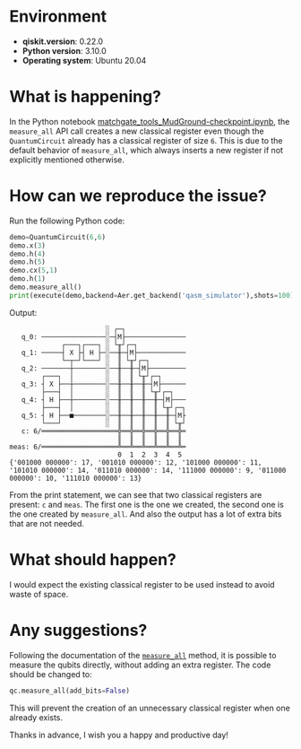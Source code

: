 # Environment

- **qiskit.__version__**: 0.22.0
- **Python version**: 3.10.0
- **Operating system**: Ubuntu 20.04

# What is happening?
In the Python notebook [matchgate_tools_MudGround-checkpoint.ipynb](https://github.com/VoicuTomut/ChemistryOnQubits/blob/48584e8532014fe8660f5c9b47ff04145d50b5e8/Playground/matchgate_tools_MudGround.ipynb), the `measure_all` API call creates a new classical register even though the `QuantumCircuit` already has a classical register of size `6`. This is due to the default behavior of `measure_all`, which always inserts a new register if not explicitly mentioned otherwise.

# How can we reproduce the issue?
Run the following Python code:

```python
demo=QuantumCircuit(6,6)
demo.x(3)
demo.h(4)
demo.h(5)
demo.cx(5,1)
demo.h(1)
demo.measure_all()
print(execute(demo,backend=Aer.get_backend('qasm_simulator'),shots=100).result().get_counts(demo))
```
Output:
```
                        ░ ┌─┐
   q_0: ────────────────░─┤M├───────────────
             ┌───┐┌───┐ ░ └╥┘┌─┐
   q_1: ─────┤ X ├┤ H ├─░──╫─┤M├────────────
             └─┬─┘└───┘ ░  ║ └╥┘┌─┐
   q_2: ───────┼────────░──╫──╫─┤M├─────────
        ┌───┐  │        ░  ║  ║ └╥┘┌─┐
   q_3: ┤ X ├──┼────────░──╫──╫──╫─┤M├──────
        ├───┤  │        ░  ║  ║  ║ └╥┘┌─┐
   q_4: ┤ H ├──┼────────░──╫──╫──╫──╫─┤M├───
        ├───┤  │        ░  ║  ║  ║  ║ └╥┘┌─┐
   q_5: ┤ H ├──■────────░──╫──╫──╫──╫──╫─┤M├
        └───┘           ░  ║  ║  ║  ║  ║ └╥┘
   c: 6/═══════════════════╬══╬══╬══╬══╬══╬═
                           ║  ║  ║  ║  ║  ║
meas: 6/═══════════════════╩══╩══╩══╩══╩══╩═
                           0  1  2  3  4  5
{'001000 000000': 17, '001010 000000': 12, '101000 000000': 11, '101010 000000': 14, '011010 000000': 14, '111000 000000': 9, '011000 000000': 10, '111010 000000': 13}
```

From the print statement, we can see that two classical registers are present: `c` and `meas`. The first one is the one we created, the second one is the one created by `measure_all`. And also the output has a lot of extra bits that are not needed.

# What should happen?
I would expect the existing classical register to be used instead to avoid waste of space.

# Any suggestions?
Following the documentation of the [`measure_all`](https://qiskit.org/documentation/stubs/qiskit.circuit.QuantumCircuit.measure_all.html) method, it is possible to measure the qubits directly, without adding an extra register. The code should be changed to:

```python
qc.measure_all(add_bits=False)
```

This will prevent the creation of an unnecessary classical register when one already exists.

Thanks in advance, I wish you a happy and productive day!
